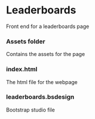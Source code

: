 # Leaderboards
Front end for a leaderboards page

### Assets folder
  Contains the assets for the page

### index.html
  The html file for the webpage
  
### leaderboards.bsdesign 
  Bootstrap studio file

